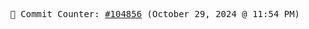 <p align="center">
    <samp>
        📮 Commit Counter: <a href="https://github.com/Javascript-void0/Javascript-void0/commits/main">#104856</a> (October 29, 2024 @ 11:54 PM)
    </samp>
</p>